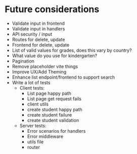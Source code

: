 # Future considerations
* Validate input in frontend
* Validate input in handlers
* API security / input 
* Routes for delete, update
* Frontend for delete, update
* List of valid values for grades, does this vary by country? 
* What value do you use for kindergarten? 
* Pagination
* Remove placeholder vite things
* Improve UX/Add Theming
* Enhance list endpoint/frontend to support search 
* Write a lot of tests
    - Client tests:
        - List page happy path
        - List page get request fails
        - client utils
        - create student happy path
        - create student failure 
        - create student validation
    - Server tests:
        - Error scenarios for handlers
        - Error middleware
        - utils file
        - router
